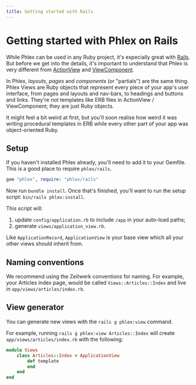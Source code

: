 ```yaml
---
title: Getting started with Rails
---
```


# Getting started with Phlex on Rails

While Phlex can be used in any Ruby project, it's especially great with [Rails](https://rubyonrails.org). But before we get into the details, it's important to understand that Phlex is very different from [ActionView](https://guides.rubyonrails.org/action_view_overview.html) and [ViewComponent](https://viewcomponent.org).

In Phlex, _layouts_, _pages_ and _components_ (or "partials") are the same thing. Phlex Views are Ruby objects that represent every piece of your app's user interface, from pages and layouts and nav-bars, to headings and buttons and links. They're not templates like ERB files in ActionView / ViewComponent; they are just Ruby objects.

It might feel a bit weird at first, but you'll soon realise how weird it was writing procedural templates in ERB while every other part of your app was object-oriented Ruby.

## Setup

If you haven't installed Phlex already, you'll need to add it to your Gemfile. This is a good place to require `phlex/rails`.

```ruby
gem "phlex", require: "phlex/rails"
```

Now run `bundle install`. Once that's finished, you'll want to run the setup script: `bin/rails phlex:install`.

This script will:

1. update `config/application.rb` to include `/app` in your auto-load paths;
2. generate `views/application_view.rb`.

Like `ApplicationRecord`, `ApplicationView` is your base view which all your other views should inherit from.

## Naming conventions

We recommend using the Zeitwerk conventions for naming. For example, your Articles index page, would be called `Views::Articles::Index` and live in `app/views/articles/index.rb`.

## View generator

You can generate new views with the `rails g phlex:view` command.

For example, running `rails g phlex:view Articles::Index` will create `app/views/articles/index.rb` with the following:

```ruby
module Views
	class Articles::Index < ApplicationView
		def template
		end
	end
end
```
